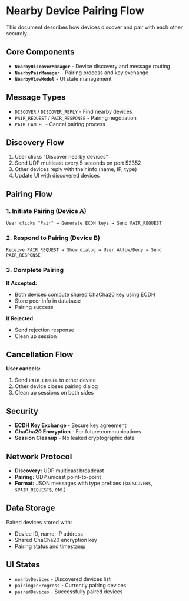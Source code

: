 # Nearby Device Pairing Flow

This document describes how devices discover and pair with each other securely.

## Core Components

- **`NearbyDiscoverManager`** - Device discovery and message routing
- **`NearbyPairManager`** - Pairing process and key exchange
- **`NearbyViewModel`** - UI state management

## Message Types

- `DISCOVER` / `DISCOVER_REPLY` - Find nearby devices
- `PAIR_REQUEST` / `PAIR_RESPONSE` - Pairing negotiation
- `PAIR_CANCEL` - Cancel pairing process

## Discovery Flow

1. User clicks "Discover nearby devices"
2. Send UDP multicast every 5 seconds on port 52352
3. Other devices reply with their info (name, IP, type)
4. Update UI with discovered devices

## Pairing Flow

### 1. Initiate Pairing (Device A)
```
User clicks "Pair" → Generate ECDH keys → Send PAIR_REQUEST
```

### 2. Respond to Pairing (Device B)
```
Receive PAIR_REQUEST → Show dialog → User Allow/Deny → Send PAIR_RESPONSE
```

### 3. Complete Pairing
**If Accepted:**
- Both devices compute shared ChaCha20 key using ECDH
- Store peer info in database
- Pairing success

**If Rejected:**
- Send rejection response
- Clean up session

## Cancellation Flow

**User cancels:**
1. Send `PAIR_CANCEL` to other device
2. Other device closes pairing dialog
3. Clean up sessions on both sides

## Security

- **ECDH Key Exchange** - Secure key agreement
- **ChaCha20 Encryption** - For future communications
- **Session Cleanup** - No leaked cryptographic data

## Network Protocol

- **Discovery:** UDP multicast broadcast
- **Pairing:** UDP unicast point-to-point
- **Format:** JSON messages with type prefixes (`$DISCOVER$`, `$PAIR_REQUEST$`, etc.)

## Data Storage

Paired devices stored with:
- Device ID, name, IP address
- Shared ChaCha20 encryption key
- Pairing status and timestamp

## UI States

- `nearbyDevices` - Discovered devices list
- `pairingInProgress` - Currently pairing devices
- `pairedDevices` - Successfully paired devices 